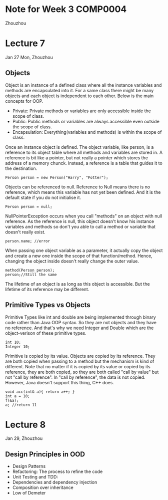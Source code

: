 # Note for Week 3 COMP0004

Zhouzhou

# Lecture 7

Jan 27 Mon, Zhouzhou

## Objects

Object is an instance of a defined class where all the instance variables and methods
are encapsulated into it. For a same class there might be many objects and each object is
independent to each other. Below is the main concepts for OOP.

-   Private: Private methods or variables are only accessible inside the scope of class.
-   Public: Public methods or variables are always accessible even outside the scope of class.
-   Encapsulation: Everything(variables and methods) is within the scope of class.

Once an instance object is defined. The object variable, like person, is a reference to its
object table where all methods and variables are stored in. A reference is bit like a pointer, but
not really a pointer which stores the address of a memory chunck. Instead, a reference is a table
that guides it to the destination.

    Person person = new Person("Harry", "Potter");

Objects can be referenced to null. Reference to Null means there is no reference, which means
this variable has not yet been defined. And it is the default state if you do not initialise it.

    Person person = null;

NullPointerException occurs when you call "methods" on an object with null reference. As the
reference is null, this object doesn't know his instance variables and methods so don't you able
to call a method or variable that doesn't really exist.

    person.name; //error

When passing one object variable as a parameter, it actually copy the object and create a new one
inside the scope of that function/method. Hence, changing the object inside doesn't really change the
outer value.

    method(Person person);
    person;//Still the same

The lifetime of an object is as long as this object is accessible. But the lifetime of its reference
may be different. 

## Primitive Types vs Objects

Primitive Types like int and double are being implemented through binary code rather than 
Java OOP syntax. So they are not objects and they have no reference. And that's why we need
Integer and Double which are the object-verison of these primitive types.

    int 10;
    Integer 10;

Primitive is copied by its value. Objects are copied by its reference. They are both copied
when passing to a method but the mechanism is kind of different. Note that no matter if it is
copied by its value or copied by its reference, they are both copied, so they are both called
"call by value" but not "call by reference". In "call by reference", the data is not copied. 
However, Java doesn't support this thing, C++ does.

    void acc(int& a){ return a++; }
    int a = 10;
    f(&a);
    a; //return 11

# Lecture 8

Jan 29, Zhouzhou

## Design Principles in OOD

-   Design Patterns
- Refactoring: The process to refine the code
- Unit Testing and TDD: 
- Dependencies and dependency injection
- Composition over inheritance
- Low of Demeter